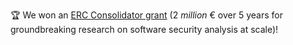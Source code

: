 🏆 We won an <a href="https://erc.europa.eu/sites/default/files/2024-12/erc-2024-cog-results-all-domains.pdf">ERC Consolidator grant</a> (2 *million* € over 5 years for groundbreaking research on software security analysis at scale)!
